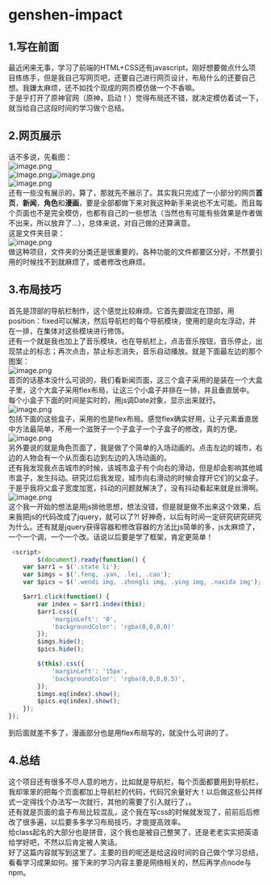 # genshen-impact
<a name="kVt0h"></a>
## 1.写在前面
最近闲来无事，学习了前端的HTML+CSS还有javascript，刚好想要做点什么项目练练手，但是我自己写网页吧，还要自己进行网页设计，布局什么的还要自己想。我嫌太麻烦，还不如找个现成的网页模仿做一个不香嘛。<br />于是乎打开了原神官网（原神，启动！）觉得布局还不错，就决定模仿着试一下，就当给自己这段时间的学习做个总结。
<a name="YSfr3"></a>
## 2.网页展示
话不多说，先看图：<br />![image.png](https://cdn.nlark.com/yuque/0/2024/png/38957757/1709533970213-24e4ac74-21fd-47e2-ae38-81511b96d1a3.png#averageHue=%23d3d6cd&clientId=ue29a3aa1-dc4b-4&from=paste&height=327&id=udd7eee01&originHeight=853&originWidth=1917&originalType=binary&ratio=1.6500000953674316&rotation=0&showTitle=false&size=3703887&status=done&style=none&taskId=u54f248c1-d3a6-4bec-ad44-387d1d4e5f7&title=&width=734.8333129882812)<br />![image.png](https://cdn.nlark.com/yuque/0/2024/png/38957757/1709533988083-eb26336b-d078-4199-8cb9-fc2e283f455d.png#averageHue=%23a89269&clientId=ue29a3aa1-dc4b-4&from=paste&height=518&id=u888b16b2&originHeight=855&originWidth=1889&originalType=binary&ratio=1.6500000953674316&rotation=0&showTitle=false&size=708756&status=done&style=none&taskId=u220dfc63-5c31-4552-9b85-82c3e8fceff&title=&width=1144.8484186780283)![image.png](https://cdn.nlark.com/yuque/0/2024/png/38957757/1709534013497-4e629791-6729-47d4-8549-35100b6a0fde.png#averageHue=%2349675d&clientId=ue29a3aa1-dc4b-4&from=paste&height=518&id=udd0af2eb&originHeight=855&originWidth=1893&originalType=binary&ratio=1.6500000953674316&rotation=0&showTitle=false&size=3025786&status=done&style=none&taskId=uf1183db3-b3cb-4cd7-a0b3-71358fb4525&title=&width=1147.2726609621534)<br />![image.png](https://cdn.nlark.com/yuque/0/2024/png/38957757/1709534287450-e1c1580c-8b39-4913-af2f-4ec7423c392f.png#averageHue=%23567976&clientId=ue29a3aa1-dc4b-4&from=paste&height=516&id=uba3462b5&originHeight=851&originWidth=1918&originalType=binary&ratio=1.6500000953674316&rotation=0&showTitle=false&size=2503780&status=done&style=none&taskId=u25508d07-eab8-40ee-aa76-101fda180e2&title=&width=1162.4241752379346)<br />还有一些没有展示的，算了，那就先不展示了。其实我只完成了一小部分的网页**首页**，**新闻**，**角色**和**漫画**，要是全部都做下来对我这种新手来说也不太可能。而且每个页面也不是完全模仿，也都有自己的一些想法（当然也有可能有些效果是作者做不出来，所以放弃了...），总体来说，对自己做的还算满意。<br />这是文件夹目录：<br />![image.png](https://cdn.nlark.com/yuque/0/2024/png/38957757/1709534130744-7bea0574-08c6-4f3e-b254-e8c5b353cae2.png#averageHue=%2320201f&clientId=ue29a3aa1-dc4b-4&from=paste&height=615&id=uedce4e8c&originHeight=1014&originWidth=1920&originalType=binary&ratio=1.6500000953674316&rotation=0&showTitle=false&size=274845&status=done&style=none&taskId=u123bb54c-4e96-49c4-af62-918fa896dbd&title=&width=1163.636296379997)<br />做这种项目，文件夹的分类还是很重要的，各种功能的文件都要区分好，不然要引用的时候找不到就麻烦了，或者修改也麻烦。
<a name="iBxoE"></a>
## 3.布局技巧
首先是顶部的导航栏制作，这个感觉比较麻烦。它首先要固定在顶部，用position：fixed可以解决，然后导航栏的每个导航模块，使用的是向左浮动，并在一排，在集体对这些模块进行修饰。<br />还有一个就是我也加上了音乐模块，也在导航栏上，点击音乐按钮，音乐停止，出现禁止的标志；再次点击，禁止标志消失，音乐自动播放。就是下面最左边的那个图案：<br />![image.png](https://cdn.nlark.com/yuque/0/2024/png/38957757/1709534796648-ae4cb757-e132-4d83-beba-62bf17442f2c.png#averageHue=%233b4144&clientId=ue29a3aa1-dc4b-4&from=paste&height=59&id=uc885fd63&originHeight=98&originWidth=1901&originalType=binary&ratio=1.6500000953674316&rotation=0&showTitle=false&size=111291&status=done&style=none&taskId=uf4cffa85-70c9-44b2-8a6c-641b7b38e11&title=&width=1152.1211455304033)<br />首页的话基本没什么可说的，我们看新闻页面，这三个盒子采用的是装在一个大盒子里，这个大盒子采用flex布局，让这三个小盒子并排在一排，并且垂直居中。<br />每个小盒子下面的时间是实时的，用js调Date对象，显示出来就行。<br />![image.png](https://cdn.nlark.com/yuque/0/2024/png/38957757/1709534936038-7fb6a49b-453b-4b56-93dd-48f968c403de.png#averageHue=%2349665e&clientId=ue29a3aa1-dc4b-4&from=paste&height=245&id=u5e50b2a7&originHeight=405&originWidth=1133&originalType=binary&ratio=1.6500000953674316&rotation=0&showTitle=false&size=1044441&status=done&style=none&taskId=u31084a61-7546-48db-8ab1-c23efa5d183&title=&width=686.6666269784045)<br />包括下面的这些盒子，采用的也是flex布局。感觉flex确实好用，让子元素垂直居中方法最简单，不用一个滋贺子一个子盒子一个子盒子的修改，真的方便。<br />![image.png](https://cdn.nlark.com/yuque/0/2024/png/38957757/1709535070764-5b6524d5-a446-4c0d-88c2-94b583dbdd12.png#averageHue=%23f7f5f3&clientId=ue29a3aa1-dc4b-4&from=paste&height=210&id=ucb58d9db&originHeight=596&originWidth=1840&originalType=binary&ratio=1.6500000953674316&rotation=0&showTitle=false&size=469682&status=done&style=none&taskId=u42f31275-e7b9-4080-b90e-db098e484a0&title=&width=649.850341796875)<br />另外要说的就是角色页面了，我是做了个简单的入场动画的。点击左边的城市，右边的人物会有一个从页面右边到左边的入场动画的。<br />还有我发现我点击城市的时候，该城市盒子有个向右的滑动，但是却会影响其他城市盒子，发生抖动。研究过后我发现，城市向右滑动的时候会撑开它们的父盒子，于是乎我将父盒子宽度加宽，抖动的问题就解决了，没有抖动看起来就是丝滑啊。<br />![image.png](https://cdn.nlark.com/yuque/0/2024/png/38957757/1709535353648-db7f585c-6b10-45e4-ac35-b5bea752370d.png#averageHue=%23607884&clientId=ue29a3aa1-dc4b-4&from=paste&height=511&id=tWaR6&originHeight=843&originWidth=1906&originalType=binary&ratio=1.6500000953674316&rotation=0&showTitle=false&size=2768966&status=done&style=none&taskId=u948641a5-13b7-4709-86b5-7015e6f8d21&title=&width=1155.1514483855594)<br />这个我一开始的想法是用js排他思想，想法没错，但是就是做不出来这个效果，后来我把js的代码改成了jquery，就可以了?! 好神奇，以后有时间一定研究研究研究为什么。还有就是jquery获得容器和修改容器的方法比js简单的多，js太麻烦了，一个一个调，一个一个改。话说以后要是学了框架，肯定更简单！
```javascript
 <script>
        $(document).ready(function() {
    var $arr1 = $('.state li');
    var $imgs = $('.feng, .yan, .lei, .cao');
    var $pics = $('.wendi img, .zhongli img, .ying img, .naxida img');

    $arr1.click(function() {
        var index = $arr1.index(this);
        $arr1.css({
            'marginLeft': '0',
            'backgroundColor': 'rgba(0,0,0,0)'
        });
        $imgs.hide();
        $pics.hide();

        $(this).css({
            'marginLeft': '15px',
            'backgroundColor': 'rgba(0,0,0,0.5)',
        });
        $imgs.eq(index).show();
        $pics.eq(index).show();
    });
});
```
到后面就差不多了，漫画部分也是用flex布局写的，就没什么可讲的了。
<a name="vQ4W8"></a>
## 4.总结
这个项目还有很多不尽人意的地方，比如就是导航栏，每个页面都要用到导航栏，我却笨笨的把每个页面都加上导航栏的代码，代码冗余量好大！以后做这些公共样式一定得找个办法写一次就行，其他的需要了引入就行了，。<br />还有就是页面的盒子布局比较混乱，这个我在写css的时候就发现了，前前后后修改了很多遍，以后要多多学习布局技巧，才能提高效率。<br />给class起名的大部分也是拼音，这个我也是被自己整笑了，还是老老实实把英语给学好吧，不然以后肯定被人笑话。<br />好了这篇内容就写到这里了。主要的目的呢还是给这段时间的自己做个学习总结，看看学习成果如何。接下来的学习内容主要是网络相关的，然后再学点node与npm。



